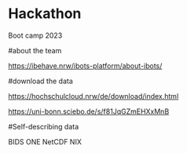 # Hackathon

Boot camp 2023

#about the team 

https://ibehave.nrw/ibots-platform/about-ibots/

#download the data

https://hochschulcloud.nrw/de/download/index.html

https://uni-bonn.sciebo.de/s/f81JqGZmEHXxMnB

#Self-describing data

BIDS
ONE
NetCDF
NIX
